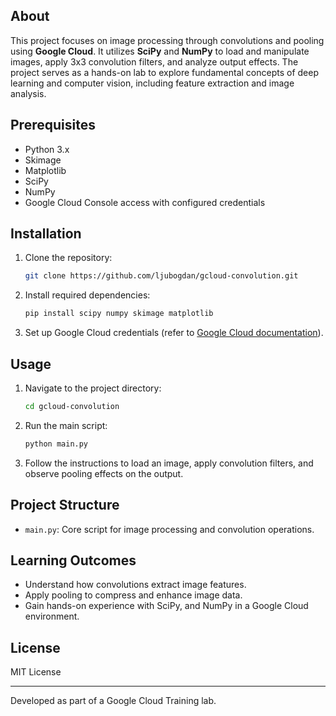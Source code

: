 ## About
This project focuses on image processing through convolutions and pooling using **Google Cloud**. It utilizes **SciPy** and **NumPy** to load and manipulate images, apply 3x3 convolution filters, and analyze output effects. The project serves as a hands-on lab to explore fundamental concepts of deep learning and computer vision, including feature extraction and image analysis.

## Prerequisites
- Python 3.x
- Skimage
- Matplotlib
- SciPy
- NumPy
- Google Cloud Console access with configured credentials

## Installation
1. Clone the repository:
   ```bash
   git clone https://github.com/ljubogdan/gcloud-convolution.git
   ```
2. Install required dependencies:
   ```bash
   pip install scipy numpy skimage matplotlib
   ```
3. Set up Google Cloud credentials (refer to [Google Cloud documentation](https://cloud.google.com/docs)).

## Usage
1. Navigate to the project directory:
   ```bash
   cd gcloud-convolution
   ```
2. Run the main script:
   ```bash
   python main.py
   ```
3. Follow the instructions to load an image, apply convolution filters, and observe pooling effects on the output.

## Project Structure
- `main.py`: Core script for image processing and convolution operations.

## Learning Outcomes
- Understand how convolutions extract image features.
- Apply pooling to compress and enhance image data.
- Gain hands-on experience with SciPy, and NumPy in a Google Cloud environment.

## License
MIT License

---

Developed as part of a Google Cloud Training lab.
